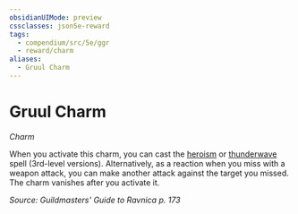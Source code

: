 ```yaml
---
obsidianUIMode: preview
cssclasses: json5e-reward
tags:
  - compendium/src/5e/ggr
  - reward/charm
aliases:
  - Gruul Charm
---
```

# Gruul Charm
*Charm*  

When you activate this charm, you can cast the [heroism](2-Mechanics/CLI/spells/heroism.md) or [thunderwave](2-Mechanics/CLI/spells/thunderwave.md) spell (3rd-level versions). Alternatively, as a reaction when you miss with a weapon attack, you can make another attack against the target you missed. The charm vanishes after you activate it.

*Source: Guildmasters' Guide to Ravnica p. 173*